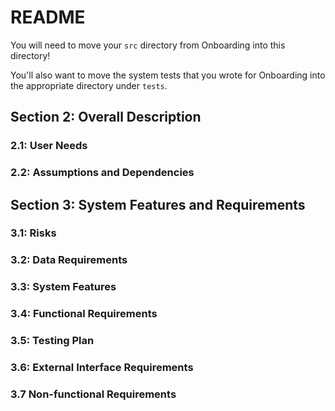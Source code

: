 # README
You will need to move your `src` directory from Onboarding into this directory!

You'll also want to move the system tests that you wrote for Onboarding into the appropriate directory under `tests`.


## Section 2: Overall Description
### 2.1: User Needs

### 2.2: Assumptions and Dependencies


## Section 3: System Features and Requirements

### 3.1: Risks

### 3.2: Data Requirements

### 3.3: System Features

### 3.4: Functional Requirements

### 3.5: Testing Plan

### 3.6: External Interface Requirements

### 3.7 Non-functional Requirements
